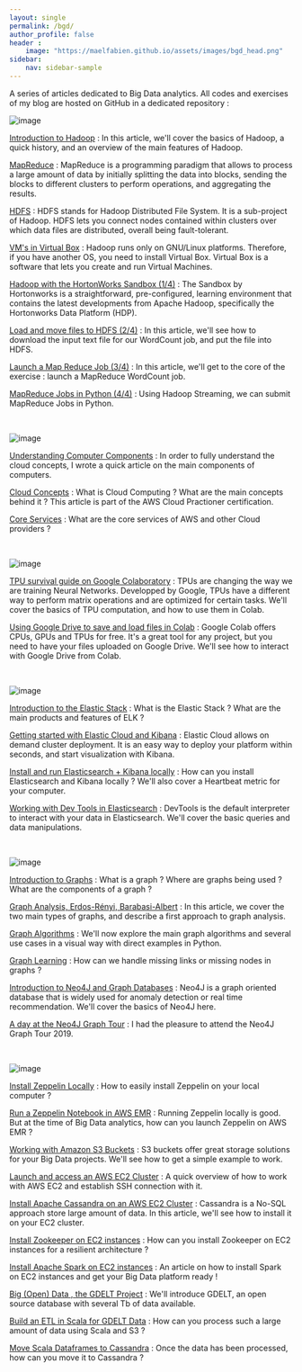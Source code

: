 ```yaml
---
layout: single
permalink: /bgd/
author_profile: false
header :
    image: "https://maelfabien.github.io/assets/images/bgd_head.png"
sidebar:
    nav: sidebar-sample
---
```


A series of articles dedicated to Big Data analytics. All codes and exercises of my blog are hosted on GitHub in a dedicated repository :

<div class="github-card" data-github="maelfabien/Machine_Learning_Tutorials" data-width="100%" data-height="" data-theme="default"></div>
<script src="//cdn.jsdelivr.net/github-cards/latest/widget.js"></script>

![image](https://maelfabien.github.io/assets/images/hadoop_head.png)

[Introduction to Hadoop](https://maelfabien.github.io/bigdata/hadoop) : In this article, we'll cover the basics of Hadoop, a quick history, and an overview of the main features of Hadoop.

[MapReduce](https://maelfabien.github.io/bigdata/MapReduce) : MapReduce is a programming paradigm that allows to process a large amount of data by initially splitting the data into blocks, sending the blocks to different clusters to perform operations, and aggregating the results.

[HDFS](https://maelfabien.github.io/bigdata/HDFS) : HDFS stands for Hadoop Distributed File System. It is a sub-project of Hadoop. HDFS lets you connect nodes contained within clusters over which data files are distributed, overall being fault-tolerant.

[VM's in Virtual Box](https://maelfabien.github.io/bigdata/VM) : Hadoop runs only on GNU/Linux platforms. Therefore, if you have another OS, you need to install Virtual Box. Virtual Box is a software that lets you create and run Virtual Machines.

[Hadoop with the HortonWorks Sandbox (1/4)](https://maelfabien.github.io/bigdata/HortonWorks) : The Sandbox by Hortonworks is a straightforward, pre-configured, learning environment that contains the latest developments from Apache Hadoop, specifically the Hortonworks Data Platform (HDP).

[Load and move files to HDFS (2/4)](https://maelfabien.github.io/bigdata/HDFS_2) : In this article, we'll see how to download the input text file for our WordCount job, and put the file into HDFS. 

[Launch a Map Reduce Job (3/4)](https://maelfabien.github.io/bigdata/MRJob) : In this article, we'll get to the core of the exercise : launch a MapReduce WordCount job.

[MapReduce Jobs in Python (4/4)](https://maelfabien.github.io/bigdata/MRJobP) : Using Hadoop Streaming, we can submit MapReduce Jobs in Python.

<br>

![image](https://maelfabien.github.io/assets/images/aws_head.png)

[Understanding Computer Components](https://maelfabien.github.io/bigdata/comp_components) : In order to fully understand the cloud concepts, I wrote a quick article on the main components of computers.

[Cloud Concepts](https://maelfabien.github.io/bigdata/cloud_concept/) : What is Cloud Computing ? What are the main concepts behind it ? This article is part of the AWS Cloud Practioner certification.

[Core Services](https://maelfabien.github.io/bigdata/core_services/) : What are the core services of AWS and other Cloud providers ?

<br>

![image](https://maelfabien.github.io/assets/images/gcp_head.png)

[TPU survival guide on Google Colaboratory](https://maelfabien.github.io/bigdata/ColabTPU/) : TPUs are changing the way we are training Neural Networks. Developped by Google, TPUs have a different way to perform matrix operations and are optimized for certain tasks. We'll cover the basics of TPU computation, and how to use them in Colab.

[Using Google Drive to save and load files in Colab](https://maelfabien.github.io/bigdata/ColabDrive/) : Google Colab offers CPUs, GPUs and TPUs for free. It's a great tool for any project, but you need to have your files uploaded on Google Drive. We'll see how to interact with Google Drive from Colab.

<br>

![image](https://maelfabien.github.io/assets/images/elk_head.png)

[Introduction to the Elastic Stack](https://maelfabien.github.io/bigdata/ElasticStack/) : What is the Elastic Stack ? What are the main products and features of ELK ?

[Getting started with Elastic Cloud and Kibana](https://maelfabien.github.io/bigdata/ElasticCloud/) : Elastic Cloud allows on demand cluster deployment. It is an easy way to deploy your platform within seconds, and start visualization with Kibana.

[Install and run Elasticsearch + Kibana locally](https://maelfabien.github.io/bigdata/Elasticsearch/) : How can you install Elasticsearch and Kibana locally ? We'll also cover a Heartbeat metric for your computer.

[Working with Dev Tools in Elasticsearch](https://maelfabien.github.io/bigdata/DevTools/) : DevTools is the default interpreter to interact with your data in Elasticsearch. We'll cover the basic queries and data manipulations.

<br>

![image](https://maelfabien.github.io/assets/images/neo_head.png)

[Introduction to Graphs](https://maelfabien.github.io/machinelearning/graph_1/) :  What is a graph ? Where are graphs being used ? What are the components of a graph ?

[Graph Analysis, Erdos-Rényi, Barabasi-Albert](https://maelfabien.github.io/machinelearning/graph_2/) :  In this article, we cover the two main types of graphs, and describe a first approach to graph analysis. 

[Graph Algorithms](https://maelfabien.github.io/machinelearning/graph_3/) : We'll now explore the main graph algorithms and several use cases in a visual way with direct examples in Python. 

[Graph Learning](https://maelfabien.github.io/machinelearning/graph_4/) :  How can we handle missing links or missing nodes in graphs ? 

[Introduction to Neo4J and Graph Databases](https://maelfabien.github.io/bigdata/Neo4J/) : Neo4J is a graph oriented database that is widely used for anomaly detection or real time recommendation. We'll cover the basics of Neo4J here.

[A day at the Neo4J Graph Tour](https://maelfabien.github.io/bigdata/Neo4J_gt/) : I had the pleasure to attend the Neo4J Graph Tour 2019. 

<br>

![image](https://maelfabien.github.io/assets/images/nosql_head.png)

[Install Zeppelin Locally](https://maelfabien.github.io/bigdata/zeppelin_local/) : How to easily install Zeppelin on your local computer ? 

[Run a Zeppelin Notebook in AWS EMR](https://maelfabien.github.io/bigdata/zeppelin_emr/) : Running Zeppelin locally is good. But at the time of Big Data analytics, how can you launch Zeppelin on AWS EMR ?

[Working with Amazon S3 Buckets](https://maelfabien.github.io/bigdata/storage/) : S3 buckets offer great storage solutions for your Big Data projects. We'll see how to get a simple example to work.

[Launch and access an AWS EC2 Cluster](https://maelfabien.github.io/bigdata/EC2/) : A quick overview of how to work with AWS EC2 and establish SSH connection with it.

[Install Apache Cassandra on an AWS EC2 Cluster](https://maelfabien.github.io/bigdata/EC2_Cassandra/) : Cassandra is a No-SQL approach store large amount of data. In this article, we'll see how to install it on your EC2 cluster.

[Install Zookeeper on EC2 instances](https://maelfabien.github.io/bigdata/ZK/) : How can you install Zookeeper on EC2 instances for a resilient architecture ?

[Install Apache Spark on EC2 instances](https://maelfabien.github.io/bigdata/Spark/) : An article on how to install Spark on EC2 instances and get your Big Data platform ready !

[Big (Open)  Data , the GDELT Project](https://maelfabien.github.io/bigdata/zeppelin-GDELT/) : We'll introduce GDELT, an open source database with several Tb of data available. 

[Build an ETL in Scala for GDELT Data](https://maelfabien.github.io/bigdata/Scala/) : How can you process such a large amount of data using Scala and S3 ?

[Move Scala Dataframes to Cassandra](https://maelfabien.github.io/bigdata/Scala_Cassandra/) : Once the data has been processed, how can you move it to Cassandra ?

<br>
